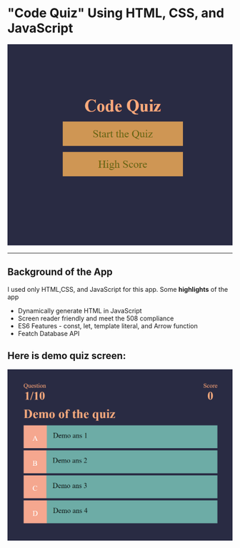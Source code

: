 # "Code Quiz" Using HTML, CSS, and JavaScript

![main-screen.](images/main-screen.PNG)

---

## Background of the App

I used only HTML,CSS, and JavaScript for this app. Some **highlights** of the app

* Dynamically generate HTML in JavaScript
* Screen reader friendly and meet the 508 compliance 
* ES6 Features - const, let, template literal, and Arrow function
* Featch Database API

## Here is demo quiz screen:

![demo-question](images/demo-question.PNG)

